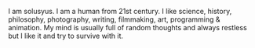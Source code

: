 I am solusyus. I am a human from 21st century. I like science, history, philosophy, photography, writing, filmmaking, art, programming & animation. My mind is usually full of random thoughts and always restless but I like it and try to survive with it.
